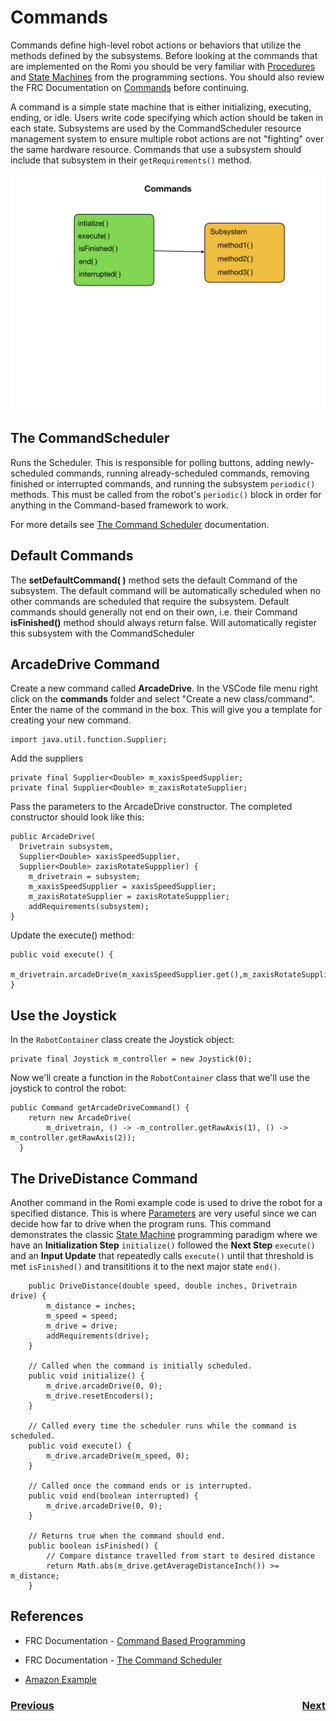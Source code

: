 # <a name="code"></a>Commands
Commands define high-level robot actions or behaviors that utilize the methods defined by the subsystems. Before looking at the commands that are implemented on the Romi you should be very familiar with [Procedures](../Programming/procedures) and [State Machines](../Programming/stateMachines) from the programming sections.  You should also review the FRC Documentation on [Commands](https://docs.wpilib.org/en/latest/docs/software/commandbased/commands.html) before continuing.

A command is a simple state machine that is either initializing, executing, ending, or idle. Users write code specifying which action should be taken in each state. Subsystems are used by the CommandScheduler resource management system to ensure multiple robot actions are not "fighting" over the same hardware resource. Commands that use a subsystem should include that subsystem in their `getRequirements()` method.

![Commands](../images/Romi/Romi.015.jpeg)

## The CommandScheduler
Runs the Scheduler.  This is responsible for polling buttons, adding newly-scheduled commands, running already-scheduled commands, removing finished or interrupted commands, and running the subsystem `periodic()` methods.  This must be called from the robot's `periodic()` block in order for anything in the Command-based framework to work.

For more details see [The Command Scheduler](https://docs.wpilib.org/en/latest/docs/software/commandbased/command-scheduler.html) documentation.

## Default Commands
The **setDefaultCommand( )** method sets the default Command of the subsystem. The default command will be automatically scheduled when no other commands are scheduled that require the subsystem. Default commands should generally not end on their own, i.e. their Command **isFinished()** method should always return false. Will automatically register this subsystem with the CommandScheduler

## ArcadeDrive Command
Create a new command called **ArcadeDrive**.  In the VSCode file menu right click on the **commands** folder and select "Create a new class/command".  Enter the name of the command in the box.  This will give you a template for creating your new command. 

    import java.util.function.Supplier;

Add the suppliers

    private final Supplier<Double> m_xaxisSpeedSupplier;
    private final Supplier<Double> m_zaxisRotateSupplier;

Pass the parameters to the ArcadeDrive constructor.  The completed constructor should look like this:

    public ArcadeDrive(
      Drivetrain subsystem,
      Supplier<Double> xaxisSpeedSupplier,
      Supplier<Double> zaxisRotateSuppplier) {
        m_drivetrain = subsystem;
        m_xaxisSpeedSupplier = xaxisSpeedSupplier;
        m_zaxisRotateSupplier = zaxisRotateSuppplier;
        addRequirements(subsystem);
    }

Update the execute() method:

    public void execute() {
      m_drivetrain.arcadeDrive(m_xaxisSpeedSupplier.get(),m_zaxisRotateSupplier.get());
    }

## Use the Joystick
In the `RobotContainer` class create the Joystick object:

    private final Joystick m_controller = new Joystick(0);

Now we'll create a function in the `RobotContainer` class that we'll use the joystick to control the robot:

    public Command getArcadeDriveCommand() {
        return new ArcadeDrive(
            m_drivetrain, () -> -m_controller.getRawAxis(1), () -> m_controller.getRawAxis(2));
      }

## The DriveDistance Command
Another command in the Romi example code is used to drive the robot for a specified distance.  This is where [Parameters](https://www.w3schools.com/java/java_methods_param.asp) are very useful since we can decide how far to drive when the program runs.  This command demonstrates the classic [State Machine](../Programming/stateMachines) programming paradigm where we have an **Initialization Step** `initialize()` followed the **Next Step** `execute()` and an **Input Update** that repeatedly calls `execute()` until that threshold is met `isFinished()` and transititions it to the next major state `end()`.

        public DriveDistance(double speed, double inches, Drivetrain drive) {
            m_distance = inches;
            m_speed = speed;
            m_drive = drive;
            addRequirements(drive);
        }

        // Called when the command is initially scheduled.
        public void initialize() {
            m_drive.arcadeDrive(0, 0);
            m_drive.resetEncoders();
        }

        // Called every time the scheduler runs while the command is scheduled.
        public void execute() {
            m_drive.arcadeDrive(m_speed, 0);
        }

        // Called once the command ends or is interrupted.
        public void end(boolean interrupted) {
            m_drive.arcadeDrive(0, 0);
        }

        // Returns true when the command should end.
        public boolean isFinished() {
            // Compare distance travelled from start to desired distance
            return Math.abs(m_drive.getAverageDistanceInch()) >= m_distance;
        }


## References

- FRC Documentation - [Command Based Programming](https://docs.wpilib.org/en/latest/docs/software/commandbased/index.html)

- FRC Documentation - [The Command Scheduler](https://docs.wpilib.org/en/latest/docs/software/commandbased/command-scheduler.html)

- [Amazon Example](https://s3.amazonaws.com/screensteps_live/exported/Wpilib/2078/2286/Command_based_programming.pdf?1478686718)

<h3><span style="float:left">
<a href="romiSubsystems">Previous</a></span>
<span style="float:right">
<a href="romiCommandGroups">Next</a></span></h3>